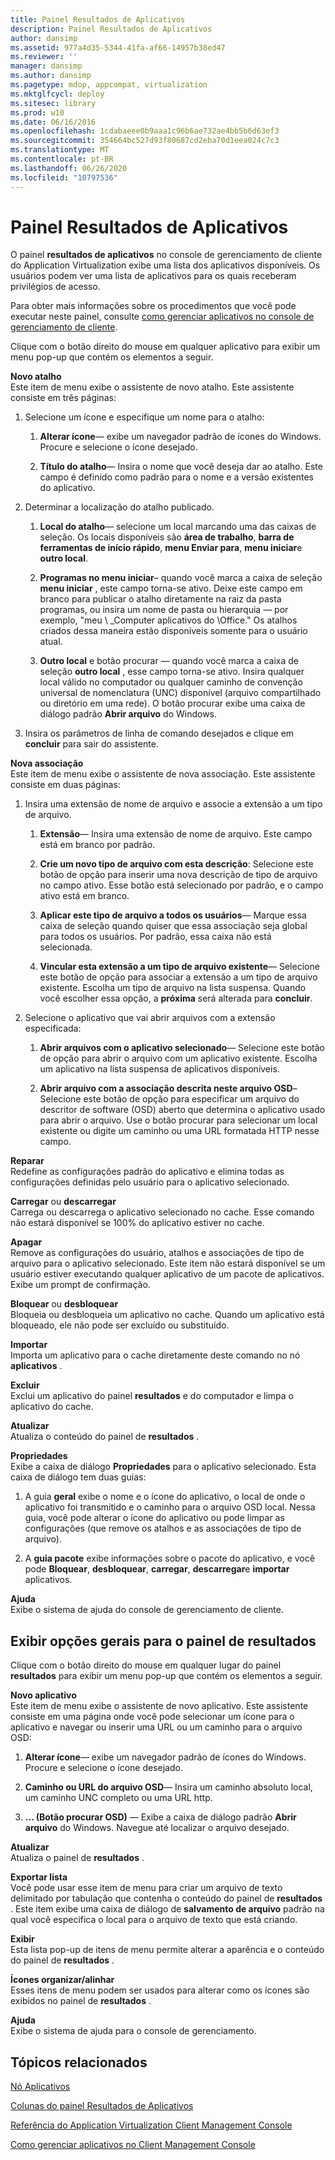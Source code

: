 ```yaml
---
title: Painel Resultados de Aplicativos
description: Painel Resultados de Aplicativos
author: dansimp
ms.assetid: 977a4d35-5344-41fa-af66-14957b38ed47
ms.reviewer: ''
manager: dansimp
ms.author: dansimp
ms.pagetype: mdop, appcompat, virtualization
ms.mktglfcycl: deploy
ms.sitesec: library
ms.prod: w10
ms.date: 06/16/2016
ms.openlocfilehash: 1cdabaeee0b9aaa1c96b6ae732ae4bb5b6d63ef3
ms.sourcegitcommit: 354664bc527d93f80687cd2eba70d1eea024c7c3
ms.translationtype: MT
ms.contentlocale: pt-BR
ms.lasthandoff: 06/26/2020
ms.locfileid: "10797536"
---
```

# Painel Resultados de Aplicativos


O painel **resultados de aplicativos** no console de gerenciamento de cliente do Application Virtualization exibe uma lista dos aplicativos disponíveis. Os usuários podem ver uma lista de aplicativos para os quais receberam privilégios de acesso.

Para obter mais informações sobre os procedimentos que você pode executar neste painel, consulte [como gerenciar aplicativos no console de gerenciamento de cliente](how-to-manage-applications-in-the-client-management-console.md).

Clique com o botão direito do mouse em qualquer aplicativo para exibir um menu pop-up que contém os elementos a seguir.

<a href="" id="new-shortcut"></a>**Novo atalho**  
Este item de menu exibe o assistente de novo atalho. Este assistente consiste em três páginas:

1.  Selecione um ícone e especifique um nome para o atalho:

    1.  **Alterar ícone**— exibe um navegador padrão de ícones do Windows. Procure e selecione o ícone desejado.

    2.  **Título do atalho**— Insira o nome que você deseja dar ao atalho. Este campo é definido como padrão para o nome e a versão existentes do aplicativo.

2.  Determinar a localização do atalho publicado.

    1.  **Local do atalho**— selecione um local marcando uma das caixas de seleção. Os locais disponíveis são **área de trabalho**, **barra de ferramentas de início rápido**, **menu Enviar para**, **menu iniciar**e **outro local**.

    2.  **Programas no menu iniciar**– quando você marca a caixa de seleção **menu iniciar** , este campo torna-se ativo. Deixe este campo em branco para publicar o atalho diretamente na raiz da pasta programas, ou insira um nome de pasta ou hierarquia — por exemplo, "meu \ _Computer aplicativos do \\Office." Os atalhos criados dessa maneira estão disponíveis somente para o usuário atual.

    3.  **Outro local** e botão procurar — quando você marca a caixa de seleção **outro local** , esse campo torna-se ativo. Insira qualquer local válido no computador ou qualquer caminho de convenção universal de nomenclatura (UNC) disponível (arquivo compartilhado ou diretório em uma rede). O botão procurar exibe uma caixa de diálogo padrão **Abrir arquivo** do Windows.

3.  Insira os parâmetros de linha de comando desejados e clique em **concluir** para sair do assistente.

<a href="" id="new-association"></a>**Nova associação**  
Este item de menu exibe o assistente de nova associação. Este assistente consiste em duas páginas:

1.  Insira uma extensão de nome de arquivo e associe a extensão a um tipo de arquivo.

    1.  **Extensão**— Insira uma extensão de nome de arquivo. Este campo está em branco por padrão.

    2.  **Crie um novo tipo de arquivo com esta descrição**: Selecione este botão de opção para inserir uma nova descrição de tipo de arquivo no campo ativo. Esse botão está selecionado por padrão, e o campo ativo está em branco.

    3.  **Aplicar este tipo de arquivo a todos os usuários**— Marque essa caixa de seleção quando quiser que essa associação seja global para todos os usuários. Por padrão, essa caixa não está selecionada.

    4.  **Vincular esta extensão a um tipo de arquivo existente**— Selecione este botão de opção para associar a extensão a um tipo de arquivo existente. Escolha um tipo de arquivo na lista suspensa. Quando você escolher essa opção, a **próxima** será alterada para **concluir**.

2.  Selecione o aplicativo que vai abrir arquivos com a extensão especificada:

    1.  **Abrir arquivos com o aplicativo selecionado**— Selecione este botão de opção para abrir o arquivo com um aplicativo existente. Escolha um aplicativo na lista suspensa de aplicativos disponíveis.

    2.  **Abrir arquivo com a associação descrita neste arquivo OSD**– Selecione este botão de opção para especificar um arquivo do descritor de software (OSD) aberto que determina o aplicativo usado para abrir o arquivo. Use o botão procurar para selecionar um local existente ou digite um caminho ou uma URL formatada HTTP nesse campo.

<a href="" id="repair"></a>**Reparar**  
Redefine as configurações padrão do aplicativo e elimina todas as configurações definidas pelo usuário para o aplicativo selecionado.

<a href="" id="load-or-unload"></a>**Carregar** ou **descarregar**  
Carrega ou descarrega o aplicativo selecionado no cache. Esse comando não estará disponível se 100% do aplicativo estiver no cache.

<a href="" id="clear"></a>**Apagar**  
Remove as configurações do usuário, atalhos e associações de tipo de arquivo para o aplicativo selecionado. Este item não estará disponível se um usuário estiver executando qualquer aplicativo de um pacote de aplicativos. Exibe um prompt de confirmação.

<a href="" id="lock-or-unlock"></a>**Bloquear** ou **desbloquear**  
Bloqueia ou desbloqueia um aplicativo no cache. Quando um aplicativo está bloqueado, ele não pode ser excluído ou substituído.

<a href="" id="import"></a>**Importar**  
Importa um aplicativo para o cache diretamente deste comando no nó **aplicativos** .

<a href="" id="delete"></a>**Excluir**  
Exclui um aplicativo do painel **resultados** e do computador e limpa o aplicativo do cache.

<a href="" id="refresh"></a>**Atualizar**  
Atualiza o conteúdo do painel de **resultados** .

<a href="" id="properties"></a>**Propriedades**  
Exibe a caixa de diálogo **Propriedades** para o aplicativo selecionado. Esta caixa de diálogo tem duas guias:

1.  A guia **geral** exibe o nome e o ícone do aplicativo, o local de onde o aplicativo foi transmitido e o caminho para o arquivo OSD local. Nessa guia, você pode alterar o ícone do aplicativo ou pode limpar as configurações (que remove os atalhos e as associações de tipo de arquivo).

2.  A **guia pacote** exibe informações sobre o pacote do aplicativo, e você pode **Bloquear**, **desbloquear**, **carregar**, **descarregar**e **importar** aplicativos.

<a href="" id="help"></a>**Ajuda**  
Exibe o sistema de ajuda do console de gerenciamento de cliente.

## Exibir opções gerais para o painel de resultados


Clique com o botão direito do mouse em qualquer lugar do painel **resultados** para exibir um menu pop-up que contém os elementos a seguir.

<a href="" id="new-application"></a>**Novo aplicativo**  
Este item de menu exibe o assistente de novo aplicativo. Este assistente consiste em uma página onde você pode selecionar um ícone para o aplicativo e navegar ou inserir uma URL ou um caminho para o arquivo OSD:

1.  **Alterar ícone**— exibe um navegador padrão de ícones do Windows. Procure e selecione o ícone desejado.

2.  **Caminho ou URL do arquivo OSD**— Insira um caminho absoluto local, um caminho UNC completo ou uma URL http.

3.  **... (Botão procurar OSD)** — Exibe a caixa de diálogo padrão **Abrir arquivo** do Windows. Navegue até localizar o arquivo desejado.

<a href="" id="refresh"></a>**Atualizar**  
Atualiza o painel de **resultados** .

<a href="" id="export-list"></a>**Exportar lista**  
Você pode usar esse item de menu para criar um arquivo de texto delimitado por tabulação que contenha o conteúdo do painel de **resultados** . Este item exibe uma caixa de diálogo de **salvamento de arquivo** padrão na qual você especifica o local para o arquivo de texto que está criando.

<a href="" id="view"></a>**Exibir**  
Esta lista pop-up de itens de menu permite alterar a aparência e o conteúdo do painel de **resultados** .

<a href="" id="arrange-line-up-icons"></a>**Ícones organizar/alinhar**  
Esses itens de menu podem ser usados para alterar como os ícones são exibidos no painel de **resultados** .

<a href="" id="help"></a>**Ajuda**  
Exibe o sistema de ajuda para o console de gerenciamento.

## Tópicos relacionados


[Nó Aplicativos](applications-node.md)

[Colunas do painel Resultados de Aplicativos](applications-results-pane-columns.md)

[Referência do Application Virtualization Client Management Console](application-virtualization-client-management-console-reference.md)

[Como gerenciar aplicativos no Client Management Console](how-to-manage-applications-in-the-client-management-console.md)

 

 






